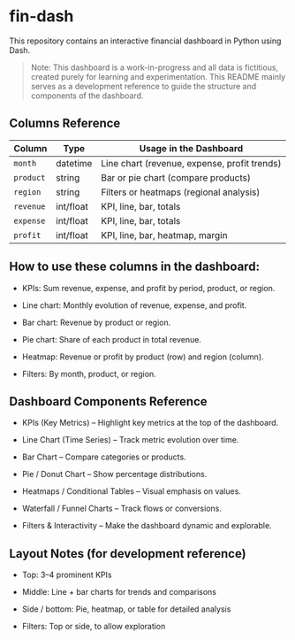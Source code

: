 # fin-dash

This repository contains an interactive financial dashboard in Python using Dash.

> Note: This dashboard is a work-in-progress and all data is fictitious, created purely for learning and experimentation. This README mainly serves as a development reference to guide the structure and components of the dashboard.

## Columns Reference

| Column    | Type      | Usage in the Dashboard                       |
| --------- | --------- | -------------------------------------------- |
| `month`   | datetime  | Line chart (revenue, expense, profit trends) |
| `product` | string    | Bar or pie chart (compare products)          |
| `region`  | string    | Filters or heatmaps (regional analysis)      |
| `revenue` | int/float | KPI, line, bar, totals                       |
| `expense` | int/float | KPI, line, bar, totals                       |
| `profit`  | int/float | KPI, line, bar, heatmap, margin              |


## How to use these columns in the dashboard:

- KPIs: Sum revenue, expense, and profit by period, product, or region.

- Line chart: Monthly evolution of revenue, expense, and profit.

- Bar chart: Revenue by product or region.

- Pie chart: Share of each product in total revenue.

- Heatmap: Revenue or profit by product (row) and region (column).

- Filters: By month, product, or region.

## Dashboard Components Reference

- KPIs (Key Metrics) – Highlight key metrics at the top of the dashboard.

- Line Chart (Time Series) – Track metric evolution over time.

- Bar Chart – Compare categories or products.

- Pie / Donut Chart – Show percentage distributions.

- Heatmaps / Conditional Tables – Visual emphasis on values.

- Waterfall / Funnel Charts – Track flows or conversions.

- Filters & Interactivity – Make the dashboard dynamic and explorable.

## Layout Notes (for development reference)

- Top: 3–4 prominent KPIs

- Middle: Line + bar charts for trends and comparisons

- Side / bottom: Pie, heatmap, or table for detailed analysis

- Filters: Top or side, to allow exploration